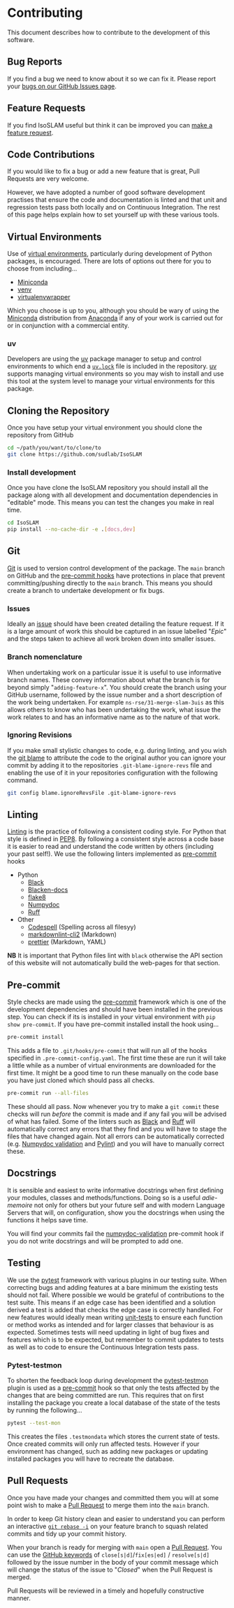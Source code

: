# Contributing

This document describes how to contribute to the development of this software.

## Bug Reports

If you find a bug we need to know about it so we can fix it. Please report your [bugs on our GitHub Issues
page][gh-bug].

## Feature Requests

If you find IsoSLAM useful but think it can be improved you can [make a feature request][gh-feature].

## Code Contributions

If you would like to fix a bug or add a new feature that is great, Pull Requests are very welcome.

However, we have adopted a number of good software development practises that ensure the code and documentation is
linted and that unit and regression tests pass both locally and on Continuous Integration. The rest of this page helps
explain how to set yourself up with these various tools.

## Virtual Environments

Use of [virtual environments][venv], particularly during development of Python packages, is encouraged. There are lots of
options out there for you to choose from including...

- [Miniconda][miniconda]
- [venv][venv]
- [virtualenvwrapper][virtualenvwrapper]

Which you choose is up to you, although you should be wary of using the [Miniconda][miniconda] distribution from
[Anaconda][anaconda] if any of your work is carried out for or in conjunction with a commercial entity.

### uv

Developers are using the [uv][uv] package manager to setup and control environments to which end a [`uv.lock`][uv-lock]
file is included in the repository. [uv][uv] supports managing virtual environments so you may wish to install and use
this tool at the system level to manage your virtual environments for this package.

## Cloning the Repository

Once you have setup your virtual environment you should clone the repository from GitHub

```bash
cd ~/path/you/want/to/clone/to
git clone https://github.com/sudlab/IsoSLAM
```

### Install development

Once you have clone the IsoSLAM repository you should install all the package along with all development and
documentation dependencies in "editable" mode. This means you can test the changes you make in real time.

```bash
cd IsoSLAM
pip install --no-cache-dir -e .[docs,dev]
```

## Git

[Git][git] is used to version control development of the package. The `main` branch on GitHub and the [pre-commit
hooks](#pre-commit) have protections in place that prevent committing/pushing directly to the `main`
branch. This means you should create a branch to undertake development or fix bugs.

### Issues

Ideally an [issue][isoslam-issue] should have been created detailing the feature request. If it is a large amount of
work this should be captured in an issue labelled "_Epic_" and the steps taken to achieve all work broken down into
smaller issues.

### Branch nomenclature

When undertaking work on a particular issue it is useful to use informative branch names. These convey information about
what the branch is for beyond simply "`adding-feature-x`". You should create the branch using your GitHub username,
followed by the issue number and a short description of the work being undertaken. For example
`ns-rse/31-merge-slam-3uis` as this allows others to know who has been undertaking the work, what issue the work relates
to and has an informative name as to the nature of that work.

### Ignoring Revisions

If you make small stylistic changes to code, e.g. during linting, and you wish the [git blame][gitblame] to attribute
the code to the original author you can ignore your commit by adding it to the repositories `.git-blame-ignore-revs`
file and enabling the use of it in your repositories configuration with the following command.

```bash
git config blame.ignoreRevsFile .git-blame-ignore-revs
```

## Linting

[Linting][linting] is the practice of following a consistent coding style. For Python that style is defined in
[PEP8][pep8]. By following a consistent style across a code base it is easier to read and understand the code written by
others (including your past self!). We use the following linters implemented as [pre-commit](#pre-commit) hooks

- Python
  - [Black][black]
  - [Blacken-docs][blacken-docs]
  - [flake8][flake8]
  - [Numpydoc][numpydoc-validation]
  - [Ruff][ruff]
- Other
  - [Codespell][codespell] (Spelling across all filesyy)
  - [markdownlint-cli2][markdownlint-cli2] (Markdown)
  - [prettier][prettier] (Markdown, YAML)

**NB** It is important that Python files lint with `black` otherwise the API section of this website will not
automatically build the web-pages for that section.

## Pre-commit

Style checks are made using the [pre-commit][pre-commit] framework which is one of the development dependencies and
should have been installed in the previous step. You can check if its is installed in your virtual environment with `pip
show pre-commit`. If you have pre-commit installed install the hook using...

```bash
pre-commit install
```

This adds a file to `.git/hooks/pre-commit` that will run all of the hooks specified in `.pre-commit-config.yaml`. The
first time these are run it will take a little while as a number of virtual environments are downloaded for the first
time. It might be a good time to run these manually on the code base you have just cloned which should pass all checks.

```bash
pre-commit run --all-files
```

These should all pass. Now whenever you try to make a `git commit` these checks will run _before_ the commit is made and
if any fail you will be advised of what has failed. Some of the linters such as [Black][black] and [Ruff][ruff] will
automatically correct any errors that they find and you will have to stage the files that have changed again. Not all
errors can be automatically corrected (e.g. [Numpydoc validation][numpydoc-validation] and [Pylint][pylint]) and you
will have to manually correct these.

## Docstrings

It is sensible and easiest to write informative docstrings when first defining your modules, classes and
methods/functions. Doing so is a useful _adie-memoire_ not only for others but your future self and with modern Language
Servers that will, on configuration, show you the docstrings when using the functions it helps save time.

You will find your commits fail the [numpydoc-validation][numpydoc-validation] pre-commit hook if you do not write
docstrings and will be prompted to add one.

## Testing

We use the [pytest][pytest] framework with various plugins in our testing suite. When correcting bugs and adding
features at a bare minimum the existing tests should not fail. Where possible we would be grateful of contributions to
the test suite. This means if an edge case has been identified and a solution derived a test is added that checks the
edge case is correctly handled. For new features would ideally mean writing [unit-tests][unit-tests] to ensure each
function or method works as intended and for larger classes that behaviour is as expected. Sometimes tests will need
updating in light of bug fixes and features which is to be expected, but remember to commit updates to tests as well as
to code to ensure the Continuous Integration tests pass.

### Pytest-testmon

To shorten the feedback loop during development the [pytest-testmon][pytest-testmon] plugin is used as a
[pre-commit](#pre-commit) hook so that only the tests affected by the changes that are being committed are run. This
requires that on first installing the package you create a local database of the state of the tests by running the
following...

```bash
pytest --test-mon
```

This creates the files `.testmondata` which stores the current state of tests. Once created commits will only run
affected tests. However if your environment has changed, such as adding new packages or updating installed packages you
will have to recreate the database.

## Pull Requests

Once you have made your changes and committed them you will at some point wish to make a [Pull Request][gh-pr] to merge
them into the `main` branch.

In order to keep Git history clean and easier to understand you can perform an interactive [`git rebase -i`][git-rebase]
on your feature branch to squash related commits and tidy up your commit history.

When your branch is ready for merging with `main` open a [Pull Request][gh-pr]. You can use the [GitHub
keywords][gh-keywords] of `close[s|d]`/`fix[es|ed]` / `resolve[s|d]` followed by the issue number in the body of your
commit message which will change the status of the issue to "_Closed_" when the Pull Request is merged.

Pull Requests will be reviewed in a timely and hopefully constructive manner.

[anaconda]: https://www.anaconda.com/blog/update-on-anacondas-terms-of-service-for-academia-and-research
[black]: https://black.readthedocs.io/en/stable/index.html
[blacken-docs]: https://github.com/adamchainz/blacken-docs
[codespell]: https://github.com/codespell-project/codespell
[flake8]: https://flake8.pycqa.org/en/latest/
[gh-bug]: https://github.com/sudlab/IsoSLAM/issues/new?assignees=&labels=bug&projects=sudlab%2F1&template=bug_report.yaml&title=%5Bbug%5D%3A+
[gh-feature]: https://github.com/sudlab/IsoSLAM/issues/new?assignees=&labels=enhancement&projects=sudlab%2F1&template=feature_request.yaml&title=%5Bfeature%5D+%3A+
[gh-keywords]: https://docs.github.com/en/get-started/writing-on-github/working-with-advanced-formatting/using-keywords-in-issues-and-pull-requests
[gh-pr]: https://github.com/sudlab/IsoSLAM/pulls
[isoslam-issue]: https://github.com/sudlab/IsoSLAM/issues/
[git]: https://git-scm.com
[gitblame]: https://www.git-scm.com/docs/git-blame
[git-rebase]: https://git-scm.com/book/en/v2/Git-Tools-Rewriting-History
[linting]: https://en.wikipedia.org/wiki/Lint_(software)
[markdownlint-cli2]: https://github.com/DavidAnson/markdownlint-cli2
[miniconda]: https://docs.anaconda.com/miniconda/
[numpydoc-validation]: https://numpydoc.readthedocs.io/en/latest/validation.html
[pep8]: https://peps.python.org/pep-0008/
[pre-commit]: https://pre-commit.com/
[prettier]: https://prettier.io/docs/en/
[pylint]: https://www.pylint.org/
[pytest]: https://pytest.org
[pytest-testmon]: https://pypi.org/project/pytest-testmon/
[ruff]: https://docs.astral.sh/ruff
[unit-tests]: https://en.wikipedia.org/wiki/Unit_testing
[uv]: https://docs.astral.sh/uv/
[uv-lock]: https://docs.astral.sh/uv/concepts/projects/#project-lockfile
[venv]: https://docs.python.org/3/library/venv.html
[virtualenvwrapper]: https://virtualenvwrapper.readthedocs.io/en/latest/

